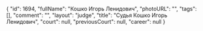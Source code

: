 {
    "id": 1694,
    "fullName": "Кошко Игорь Ленидович",
    "photoURL": "",
    "tags": [],
    "comment": "",
    "layout": "judge",
    "title": "Судья Кошко Игорь Ленидович",
    "court": null,
    "previousCourt": null,
    "career": null
}